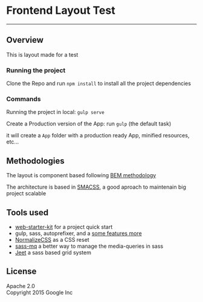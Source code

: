 # Frontend Layout Test
----

## Overview

This is layout made for a test

### Running the project

Clone the Repo and run ``npm install`` to install all the project dependencies

### Commands
Running the project in local:
``gulp serve``

Create a Production version of the App: run ``gulp`` (the default task)

it will create a ``App`` folder with a production ready App, minified resources, etc...

## Methodologies
The layout is component based following [BEM methodology](https://css-tricks.com/bem-101/)

The architecture is based in [SMACSS](http://timhartmann.net/frontend-development/scss-styleguide-with-bem-oocss-smacss/), a good aproach to maintenain big project scalable

## Tools used

- [web-starter-kit](https://www.google.com) for a project quick start
 - gulp, sass, autoprefixer, and a [some features more](https://github.com/google/web-starter-kit#features)
- [NormalizeCSS](https://necolas.github.io/normalize.css/) as a CSS reset
- [sass-mq](https://github.com/sass-mq/sass-mq) a better way to manage the media-queries in sass
- [Jeet](https://github.com/mojotech/jeet) a sass based grid system



## License

Apache 2.0  
Copyright 2015 Google Inc
